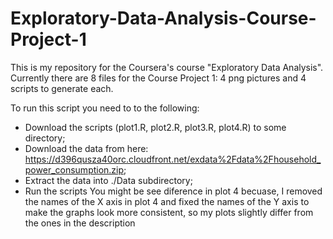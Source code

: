 # Exploratory-Data-Analysis-Course-Project-1


This is my repository for the Coursera's course "Exploratory Data Analysis". Currently there are 8 files for the Course Project 1: 4 png pictures and 4 scripts to generate each.

To run this script you need to to the following:
* Download the scripts (plot1.R, plot2.R, plot3.R, plot4.R) to some directory;
* Download the data from here: https://d396qusza40orc.cloudfront.net/exdata%2Fdata%2Fhousehold_power_consumption.zip;
* Extract the data into ./Data subdirectory;
* Run the scripts
You might be see diference in plot 4  becuase, I removed the names of the X axis in plot 4 and fixed the names of the Y axis to make the graphs look more consistent, so my plots slightly differ from the ones in the description
